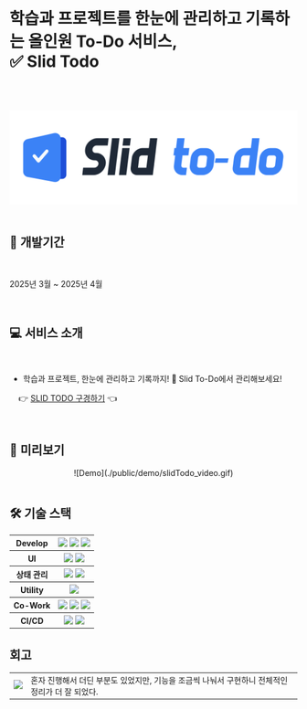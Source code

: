 # 학습과 프로젝트를 한눈에 관리하고 기록하는 올인원 To-Do 서비스, <br/> ✅ Slid Todo

<br/>
<br/>

[![SlidTodo Logo](public/images/logo.svg)](https://slidtodo.vercel.app/)
<br/>
<br/>

## 📆 개발기간

<br/>

2025년 3월 ~ 2025년 4월

<br/>

## 💻 서비스 소개

<br/>

- 학습과 프로젝트, 한눈에 관리하고 기록까지! 🚀 Slid To-Do에서 관리해보세요!

&nbsp;&nbsp;&nbsp;&nbsp;👉 [SLID TODO 구경하기][배포] 👈


<br/>

## 📄 미리보기

<div align='center'>
![Demo](./public/demo/slidTodo_video.gif)
</div>
<!-- 
## 💡 핵심 기능

<br/>

### &nbsp;&nbsp; 🙆🏼‍♂️ 유저기능

<br/>

<div align='center'>
  <table align='center'>
    <tr>
      <th style='text-align: center;'>로그인</th>
      <th style='text-align: center;'>회원가입</th>
      <th style='text-align: center;'>소셜 로그인</th>
    </tr>
    <tr>
      <th>
        <img src='./source/gifs/login.gif' alt='로그인' />
      </th>
      <th>
        <img src='./source/gifs/signup.gif' alt='회원가입' />
      </th>
      <th>
        <img src='./source/gifs/oauth.gif' alt='소셜 로그인' />
      </th>
    </tr>
  </table>
</div>

<br/>

### &nbsp;&nbsp; 🏖️ 체험 관리

<br/>

<div align='center'>
  <table align='center'>
    <tr>
      <th style='text-align: center;'>체험 등록/수정</th>
      <th style='text-align: center;'>체험 예약/취소</th>
      <th style='text-align: center;'>예약 승락/거절</th>
    </tr>
    <tr>
      <th>
        <img src='./source/gifs/activity_manage.gif' alt='체험 등록/수정/삭제' />
      </th>
      <th>
        <img src='./source/gifs/booking.gif' alt='체험 예약/취소' />
      </th>
      <th>
        <img src='./source/gifs/accept_book.gif' alt='예약 승락/거절' />
      </th>
    </tr>
  </table>
</div>

<br/>

### &nbsp;&nbsp; 🔔 예약 알림

<br/>

<div align='center'>
  <table align='center'>
    <tr>
      <th style='text-align: center;'>체험 수락 알림</th>
    </tr>
    <tr>
      <th>
        <img src='./source/gifs/push_alarm.gif' alt='체험 승락 알림' width='33%'/>
      </th>
    </tr>
  </table>
</div> -->

<br/>

## 🛠️ 기술 스택

<table >
  <tr>
    <th>Develop</th>
    <th>
    <img src="https://img.shields.io/badge/REACT-61DAFB?style=flat-square&logo=React&logoColor=white"/> 
     <img src="https://img.shields.io/badge/NEXT-000000?style=flat-square&logo=nextdotjs&logoColor=white"/> <img src="https://img.shields.io/badge/TypeScript-3178C6?style=flat-square&logo=TypeScript&logoColor=white"/>
    </th>
  </tr>
  <tr>
    <th>UI</th>
    <th>
    <img src="https://img.shields.io/badge/TailwindCSS-06B6D4?style=flat-square&logo=tailwindcss&logoColor=white"/> 
    <img src="https://img.shields.io/badge/Framer%20Motion-0055FF?style=flat-square&logo=framer&logoColor=white"/> 
    </th>
  </tr>
  <tr>
    <th>상태 관리</th>
    <th>
    <img src="https://img.shields.io/badge/Axios-5A29E4?style=flat-square&logo=axios&logoColor=white"/>
    <img src="https://img.shields.io/badge/TanstackReactQuery-FF4154?style=flat-square&logo=reactquery&logoColor=white"/>
    </th>
  </tr>
  <tr>
    <th>Utility</th>
    <th>
    <img src="https://img.shields.io/badge/ReactHookForm-EC5990?style=flat-square&logo=reacthookform&logoColor=white"/> 
    </th>
  </tr>
  <tr>
    <th>Co-Work</th>
    <th>
    <img src="https://img.shields.io/badge/GitHub-181717?style=flat-square&logo=GitHub&logoColor=white"/> 
    <img src="https://img.shields.io/badge/Notion-000000?style=flat-square&logo=Notion&logoColor=white"/> 
    <img src="https://img.shields.io/badge/Figma-F24E1E?style=flat-square&logo=Figma&logoColor=white"/> 
    </th>
  </tr>
  <tr>
    <th>CI/CD</th>
    <th>
    <img src="https://img.shields.io/badge/GitHubAction-2088FF?style=flat-square&logo=githubactions&logoColor=white"/>
    <img src="https://img.shields.io/badge/VerCel-000000?style=flat-square&logo=vercel&logoColor=white"/>
    </th>
  </tr>
</table>

## 회고

<table>
  <tr>
    <td style="text-align:center;"><a href="https://github.com/ayoooyh"><img width="40px" src="https://avatars.githubusercontent.com/u/127219927?v=4"/></a></td>
    <td>혼자 진행해서 더딘 부분도 있었지만, 기능을 조금씩 나눠서 구현하니 전체적인 정리가 더 잘 되었다.</td>
  </tr>
</table>

<!-- links -->

[배포]: https://slidtodo.vercel.app/
